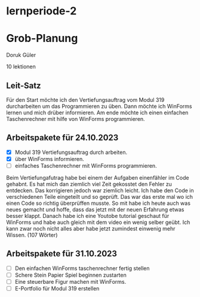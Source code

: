 # lernperiode-2

# Grob-Planung
Doruk Güler

10 lektionen

## Leit-Satz

Für den Start möchte ich den Vertiefungsauftrag vom Modul 319 durcharbeiten um das Programmieren zu üben. Dann möchte ich WinForms lernen und mich drüber informieren. Am ende möchte ich einen einfachen Taschenrechner mit hilfe von  WinForms programmieren.

## Arbeitspakete für 24.10.2023

- [x] Modul 319 Vertiefungsauftrag durch arbeiten.
- [x] über WinForms informieren.
- [ ] einfaches Taschenrechner mit WinForms programmieren.

Beim Vertiefungafutrag habe bei einem der Aufgaben einenfähler im Code gehabnt. Es hat mich dan ziemlich viel Zeit gekosstet den Fehler zu entdecken. Das korrigieren jedoch war ziemlich leicht. Ich habe den Code in verschiedenen Teile eingeteilt und so geprüft. Das war das erste mal wo ich einen Code so richtig überprüffen musste. So mit habe ich heute auch was neues gemacht und hoffe, dass das jetzt mit der neuen Erfahrung etwas besser klappt. Danach habe ich eine Youtobe tutorial geschaut für WinForms und habe auch gleich mit dem video ein wenig selber geübt. Ich kann zwar noch nicht alles aber habe jetzt zumindest einwenig mehr Wissen. (107 Wörter)





## Arbeitspakete für 31.10.2023

- [ ] Den einfachen WinForms taschenrechner fertig stellen
- [ ] Schere Stein Papier Spiel beginnen zustarten
- [ ] Eine steuerbare Figur machen mit WinForms.
- [ ] E-Portfolio für Modul 319 erstellen
